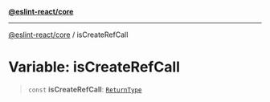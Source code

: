 [**@eslint-react/core**](../README.md)

***

[@eslint-react/core](../README.md) / isCreateRefCall

# Variable: isCreateRefCall

> `const` **isCreateRefCall**: [`ReturnType`](../@eslint-react/namespaces/isReactAPICall/type-aliases/ReturnType.md)
